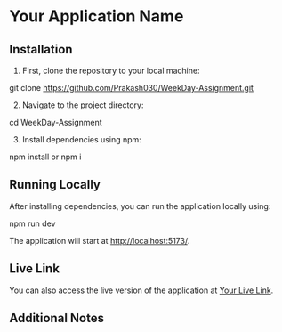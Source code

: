 # Your Application Name

## Installation

1. First, clone the repository to your local machine:

git clone https://github.com/Prakash030/WeekDay-Assignment.git


2. Navigate to the project directory:

cd WeekDay-Assignment


3. Install dependencies using npm:

npm install
or
npm i


## Running Locally

After installing dependencies, you can run the application locally using:

npm run dev


The application will start at [http://localhost:5173/](http://localhost:5173/).

## Live Link

You can also access the live version of the application at [Your Live Link](http://your-live-link.com).

## Additional Notes


